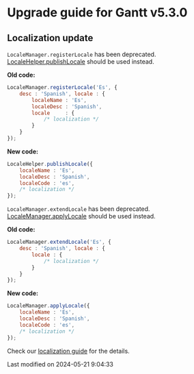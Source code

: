 # Upgrade guide for Gantt v5.3.0

## Localization update

`LocaleManager.registerLocale` has been deprecated.
[LocaleHelper.publishLocale](#Core/localization/LocaleHelper#function-publishLocale-static) should be used instead.

**Old code:**

```javascript
LocaleManager.registerLocale('Es', {
    desc : 'Spanish', locale : {
        localeName : 'Es',
        localeDesc : 'Spanish',
        locale     : {
            /* localization */
        }
    }
});
```

**New code:**

```javascript
LocaleHelper.publishLocale({
    localeName : 'Es',
    localeDesc : 'Spanish',
    localeCode : 'es',
    /* localization */
});
```

`LocaleManager.extendLocale` has been deprecated.
[LocaleManager.applyLocale](#Core/localization/LocaleManager#function-applyLocale) should be used instead.

**Old code:**

```javascript
LocaleManager.extendLocale('Es', {
    desc : 'Spanish', locale : {
        locale : {
            /* localization */
        }
    }
});
```

**New code:**

```javascript
LocaleManager.applyLocale({
    localeName : 'Es',
    localeDesc : 'Spanish',
    localeCode : 'es',
    /* localization */
});
```

Check our [localization guide](#Gantt/guides/customization/localization.md#locales) for the details.


<p class="last-modified">Last modified on 2024-05-21 9:04:33</p>